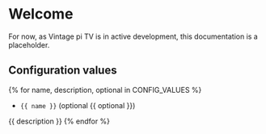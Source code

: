 # Welcome

For now, as Vintage pi TV is in active development, this documentation is
a placeholder.

## Configuration values

{% for name, description, optional in CONFIG_VALUES %}
* `{{ name }}` (optional {{ optional }})

{{ description }}
{% endfor %}
